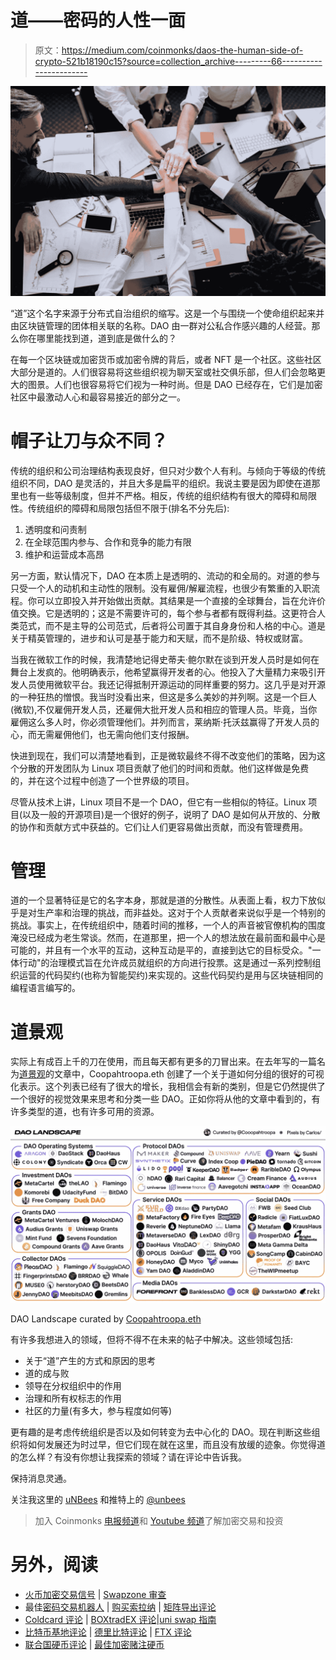 # 道——密码的人性一面

> 原文：<https://medium.com/coinmonks/daos-the-human-side-of-crypto-521b18190c15?source=collection_archive---------66----------------------->

![](img/81bc5b90fef62d4d97506aaa4b8ffbab.png)

“道”这个名字来源于分布式自治组织的缩写。这是一个与围绕一个使命组织起来并由区块链管理的团体相关联的名称。DAO 由一群对公私合作感兴趣的人经营。那么你在哪里能找到道，道到底是做什么的？

在每一个区块链或加密货币或加密令牌的背后，或者 NFT 是一个社区。这些社区大部分是道的。人们很容易将这些组织视为聊天室或社交俱乐部，但人们会忽略更大的图景。人们也很容易将它们视为一种时尚。但是 DAO 已经存在，它们是加密社区中最激动人心和最容易接近的部分之一。

# 帽子让刀与众不同？

传统的组织和公司治理结构表现良好，但只对少数个人有利。与倾向于等级的传统组织不同，DAO 是灵活的，并且大多是扁平的组织。我说主要是因为即使在道那里也有一些等级制度，但并不严格。相反，传统的组织结构有很大的障碍和局限性。传统组织的障碍和局限包括但不限于(排名不分先后):

1.  透明度和问责制
2.  在全球范围内参与、合作和竞争的能力有限
3.  维护和运营成本高昂

另一方面，默认情况下，DAO 在本质上是透明的、流动的和全局的。对道的参与只受一个人的动机和主动性的限制。没有雇佣/解雇流程，也很少有繁重的入职流程。你可以立即投入并开始做出贡献。其结果是一个直接的全球舞台，旨在允许价值交换。它是透明的；这是不需要许可的，每个参与者都有既得利益。这更符合人类范式，而不是主导的公司范式，后者将公司置于其自身身份和人格的中心。道是关于精英管理的，进步和认可是基于能力和天赋，而不是阶级、特权或财富。

当我在微软工作的时候，我清楚地记得史蒂夫·鲍尔默在谈到开发人员时是如何在舞台上发疯的。他明确表示，他希望赢得开发者的心。他投入了大量精力来吸引开发人员使用微软平台。我还记得抵制开源运动的同样重要的努力。这几乎是对开源的一种狂热的憎恨。我当时没看出来，但这是多么美妙的并列啊。这是一个巨人(微软),不仅雇佣开发人员，还雇佣大批开发人员和相应的管理人员。毕竟，当你雇佣这么多人时，你必须管理他们。并列而言，莱纳斯·托沃兹赢得了开发人员的心，而无需雇佣他们，也无需向他们支付报酬。

快进到现在，我们可以清楚地看到，正是微软最终不得不改变他们的策略，因为这个分散的开发团队为 Linux 项目贡献了他们的时间和贡献。他们这样做是免费的，并在这个过程中创造了一个世界级的项目。

尽管从技术上讲，Linux 项目不是一个 DAO，但它有一些相似的特征。Linux 项目(以及一般的开源项目)是一个很好的例子，说明了 DAO 是如何从开放的、分散的协作和贡献方式中获益的。它们让人们更容易做出贡献，而没有管理费用。

# 管理

道的一个显著特征是它的名字本身，那就是道的分散性。从表面上看，权力下放似乎是对生产率和治理的挑战，而非益处。这对于个人贡献者来说似乎是一个特别的挑战。事实上，在传统组织中，随着时间的推移，一个人的声音被官僚机构的围度淹没已经成为老生常谈。然而，在道那里，把一个人的想法放在最前面和最中心是可能的，并且有一个水平的互动，这种互动是平的，直接到达它的目标受众。"一体行动"的治理模式旨在允许成员就组织的方向进行投票。这是通过一系列控制组织运营的代码契约(也称为智能契约)来实现的。这些代码契约是用与区块链相同的编程语言编写的。

# 道景观

实际上有成百上千的刀在使用，而且每天都有更多的刀冒出来。在去年写的一篇名为[道景观](http://coopahtroopa)的文章中，Coopahtroopa.eth 创建了一个关于道如何分组的很好的可视化表示。这个列表已经有了很大的增长，我相信会有新的类别，但是它仍然提供了一个很好的视觉效果来思考和分类一些 DAO。正如你将从他的文章中看到的，有许多类型的道，也有许多可用的资源。

![](img/5ac5bb97d4e4f1fb878cd5defcd86981.png)

DAO Landscape curated by [Coopahtroopa.eth](https://twitter.com/Cooopahtroopa)

有许多我想进入的领域，但将不得不在未来的帖子中解决。这些领域包括:

*   关于“道”产生的方式和原因的思考
*   道的成与败
*   领导在分权组织中的作用
*   治理和所有权标志的作用
*   社区的力量(有多大，参与程度如何等)

更有趣的是考虑传统组织是否以及如何转变为去中心化的 DAO。现在判断这些组织将如何发展还为时过早，但它们现在就在这里，而且没有放缓的迹象。你觉得道的怎么样？有没有你想让我探索的领域？请在评论中告诉我。

保持消息灵通。

关注我这里的 [uNBees](https://medium.com/u/58a2d9822058?source=post_page-----c1e3ed92a04c-----------------------------------) 和推特上的 [@unbees](https://twitter.com/uNBees)

> 加入 Coinmonks [电报频道](https://t.me/coincodecap)和 [Youtube 频道](https://www.youtube.com/c/coinmonks/videos)了解加密交易和投资

# 另外，阅读

*   [火币加密交易信号](https://coincodecap.com/huobi-crypto-trading-signals) | [Swapzone 审查](/coinmonks/swapzone-review-crypto-exchange-data-aggregator-e0ad78e55ed7)
*   最佳[密码交易机器人](https://coincodecap.com/best-crypto-trading-bots) | [购买索拉纳](https://coincodecap.com/buy-solana) | [矩阵导出评论](https://coincodecap.com/matrixport-review)
*   [Coldcard 评论](https://coincodecap.com/coldcard-review) | [BOXtradEX 评论](https://coincodecap.com/boxtradex-review)|[uni swap 指南](https://coincodecap.com/uniswap)
*   [比特币基地评论](/coinmonks/coinbase-review-6ef4e0f56064) | [德里比特评论](/coinmonks/deribit-review-options-fees-apis-and-testnet-2ca16c4bbdb2) | [FTX 评论](/coinmonks/ftx-crypto-exchange-review-53664ac1198f)
*   [联合国硬币评论](https://coincodecap.com/unocoin-review) | [最佳加密赌注硬币](https://coincodecap.com/best-crypto-staking-coins)
